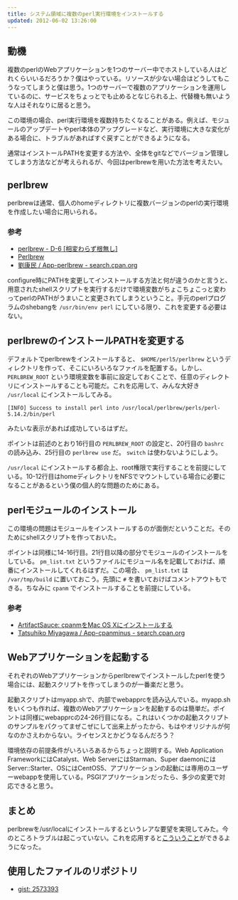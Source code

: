 ```yaml
---
title: システム領域に複数のperl実行環境をインストールする
updated: 2012-06-02 13:26:00
---
```


## 動機

複数のperlのWebアプリケーションを1つのサーバー中でホストしている人はどれくらいいるだろうか？僕はやっている。リソースが少ない場合はどうしてもこうなってしまうと僕は思う。1つのサーバーで複数のアプリケーションを運用しているのに、サービスをちょっとでも止めるとなじられる上、代替機も無いような人はそれなりに居ると思う。

この環境の場合、perl実行環境を複数持ちたくなることがある。例えば、モジュールのアップデートやperl本体のアップグレードなど、実行環境に大きな変化がある場合に、トラブルがあればすぐ戻すことができるようになる。

通常はインストールPATHを変更する方法や、全体をgitなどでバージョン管理してしまう方法などが考えられるが、今回はperlbrewを用いた方法を考えたい。

## perlbrew

perlbrewは通常、個人のhomeディレクトリに複数バージョンのperlの実行環境を作成したい場合に用いられる。

### 参考

- [perlbrew - D-6 [相変わらず根無し]](http://blog.endeworks.jp/d-6/2010/08/perlbrew.html)
- [Perlbrew](http://perlbrew.pl/)
- [劉康民 / App-perlbrew - search.cpan.org](http://search.cpan.org/dist/App-perlbrew/)

configure時にPATHを変更してインストールする方法と何が違うのかと言うと、用意されたshellスクリプトを実行するだけで環境変数がちょこちょこっと変わってperlのPATHがうまいこと変更されてしまうということ。手元のperlプログラムのshebangを `/usr/bin/env perl` にしている限り、これを変更する必要はない。

## perlbrewのインストールPATHを変更する

デフォルトでperlbrewをインストールすると、 `$HOME/perl5/perlbrew` というディレクトリを作って、そこにいろいろなファイルを配置する。しかし、 `PERLBREW_ROOT` という環境変数を事前に設定しておくことで、任意のディレクトリにインストールすることも可能だ。これを応用して、みんな大好き `/usr/local` にインストールしてみる。

<div><script src="https://gist.github.com/2573393.js?file=install_perl.sh"></script></div>

```console
[INFO] Success to install perl into /usr/local/perlbrew/perls/perl-5.14.2/bin/perl
```

みたいな表示があれば成功しているはずだ。

ポイントは前述のとおり16行目の `PERLBREW_ROOT` の設定と、20行目の `bashrc` の読み込み、25行目の `perlbrew use` だ。 `switch` は使わないようにしよう。

`/usr/local` にインストールする都合上、root権限で実行することを前提にしている。10-12行目はhomeディレクトリをNFSでマウントしている場合に必要になることがあるという僕の個人的な問題のためにある。

## perlモジュールのインストール

この環境の問題はモジュールをインストールするのが面倒だということだ。そのためにshellスクリプトを作っておいた。

<div><script src="https://gist.github.com/2573393.js?file=install_pm.sh"></script></div>
<div><script src="https://gist.github.com/2573393.js?file=pm_list.txt"></script></div>

ポイントは同様に14-16行目。21行目以降の部分でモジュールのインストールをしている。 `pm_list.txt` というファイルにモジュール名を記載しておけば、順番にインストールしてくれるはずだ。この場合、 `pm_list.txt` は `/var/tmp/build` に置いておこう。先頭に `#` を書いておけばコメントアウトもできる。ちなみに `cpanm` でインストールすることを前提にしている。

### 参考

- [ArtifactSauce: cpanmをMac OS Xにインストールする](/posts/2010/10/30/install-cpanm-to-osx)
- [Tatsuhiko Miyagawa / App-cpanminus - search.cpan.org](http://search.cpan.org/dist/App-cpanminus/)

## Webアプリケーションを起動する

それぞれのWebアプリケーションからperlbrewでインストールしたperlを使う場合には、起動スクリプトを作ってしまうのが一番楽だと思う。

<div><script src="https://gist.github.com/2573393.js?file=webapprc"></script></div>
<div><script src="https://gist.github.com/2573393.js?file=myapp.sh"></script></div>

起動スクリプトはmyapp.shで、内部でwebapprcを読み込んでいる。myapp.shをいくつも作れば、複数のWebアプリケーションを起動するのは簡単だ。ポイントは同様にwebapprcの24-26行目になる。これはいくつかの起動スクリプトのサンプルをパクってまぜこぜにして出来上がったから、もはやオリジナルが何なのかさえわからない。ライセンスとかどうなるんだろう？

環境依存の前提条件がいろいろあるからちょっと説明する。Web Application FrameworkにはCatalyst、Web ServerにはStarman、Super daemonにはServer::Starter、OSにはCentOS5、アプリケーションの起動には専用のユーザーwebappを使用している。PSGIアプリケーションだったら、多少の変更で対応できると思う。

## まとめ

perlbrewを/usr/localにインストールするというレアな要望を実現してみた。今のところトラブルは起こっていない。これを応用すると[こういうこと](https://plus.google.com/112707632660981144842/posts/GJHLSeytBD3)ができるようになった。

## 使用したファイルのリポジトリ

- [gist: 2573393](https://gist.github.com/2573393)
